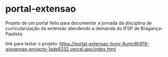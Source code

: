 # portal-extensao

Projeto de um portal feito para documentar a jornada da disciplina de 
curricularização da extensão atendendo a demanda do IFSP de Bragança-Paulista. 

link para testar o projeto: https://portal-extensao-bvoy-8umc8h919-giovannas-projects-1ade8332.vercel.app/index.html
